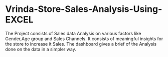 # Vrinda-Store-Sales-Analysis-Using-EXCEL
The Project consists of Sales data Analysis on various factors like Gender,Age group and Sales Channels.
It consists of meaningful insights for the store to increase it Sales.
The dashboard gives a brief of the Analysis done on the data in a simpler way.
